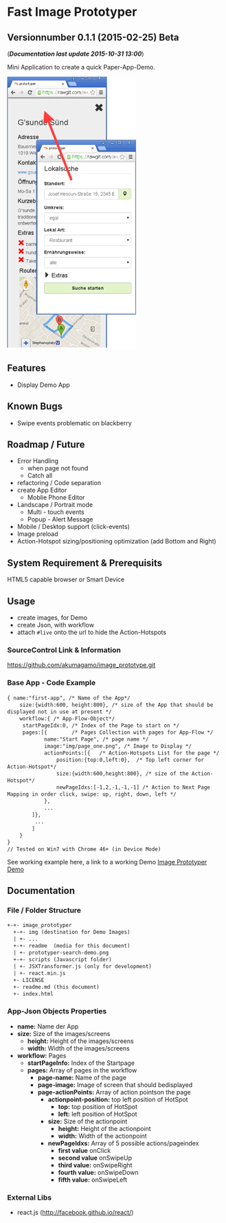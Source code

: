 # Fast Image Prototyper
## Versionnumber 0.1.1 (2015-02-25) Beta
(***Documentation last update 2015-10-31 13:00***)  

Mini Application to create a quick Paper-App-Demo. 

![prototyper search app demo screenshots](https://raw.githubusercontent.com/akumagamo/html-image-prototyper/master/readme/prototyper-search-demo.png "prototyper search app demo")   

## Features
* Display Demo App

## Known Bugs
* Swipe events problematic on blackberry

## Roadmap / Future 
* Error Handling
    * when page not found
    * Catch all
* refactoring / Code separation
* create App Editor
    * Moblie Phone Editor
* Landscape / Portrait mode
    * Multi - touch events
    * Popup - Alert Message
* Mobile / Desktop support (click-events)
* Image preload
* Action-Hotspot sizing/positioning optimization (add Bottom and Right)

## System Requirement & Prerequisits
HTML5 capable browser or Smart Device

## Usage
* create images, for Demo
* create Json, with workflow
* attach `#live` onto the url to hide the Action-Hotspots

### SourceControl Link & Information
https://github.com/akumagamo/image_prototype.git

### Base App - Code Example

	{ name:"first-app", /* Name of the App*/
        size:{width:600, height:800}, /* size of the App that should be displayed not in use at present */
        workflow:{ /* App-Flow-Object*/
	     startPageIdx:0, /* Index of the Page to start on */
	     pages:[{        /* Pages Collection with pages for App-Flow */
	            name:"Start Page", /* page name */
	            image:"img/page_one.png", /* Image to Display */
	            actionPoints:[{   /* Action-Hotspots List for the page */
	                position:{top:0,left:0},  /* Top left corner for Action-Hotspot*/
	                size:{width:600,height:800}, /* size of the Action-Hotspot*/
	                newPageIdxs:[-1,2,-1,-1,-1] /* Action to Next Page Mapping in order click, swipe: up, right, down, left */
				},
				...
			]},
		     ...
		    ]
		}
	}
	// Tested on Win7 with Chrome 46+ (in Device Mode)

See working example here, a link to a working Demo [Image Prototyper Demo](https://rawgit.com/akumagamo/html-image-prototyper/demo/index.html)  


## Documentation

### File / Folder Structure 
    +-+- image_prototyper
      +-+- img (destination for Demo Images)
      | +- ...
      +-+- readme  (media for this document)
      | +- prototyper-search-demo.png
      +-+- scripts (Javascript folder)
      | +- JSXTransformer.js (only for development)
      | +- react.min.js
      +- LICENSE
      +- readme.md (this document)
      +- index.html

### App-Json Objects Properties
* **name:** Name der App
* **size:** Size of the images/screens 
    * **height:** Height of the images/screens 
    * **width:** Width of the images/screens 
* **workflow:** Pages
    * **startPageInfo:** Index of the Startpage
    * **pages:** Array of pages in the workflow
        * **page-name:** Name of the page
        * **page-image:** Image of screen that should bedisplayed
        * **page-actionPoints:** Array of action pointson the page
            * **actionpoint-position:** top left position of HotSpot
                * **top:** top position of HotSpot
                * **left:** left position of HotSpot
            * **size:** Size of the actionpoint
                * **height:** Height of the actionpoint 
                * **width:** Width of the actionpoint
            * **newPageIdxs:** Array of 5 possible actions/pageindex
                * **first value** onClick
                * **second value** onSwipeUp
                * **third value:** onSwipeRight
                * **fourth value:** onSwipeDown
                * **fifth value:** onSwipeLeft
	  
### External Libs
* react.js (http://facebook.github.io/react/)
